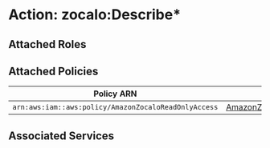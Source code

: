 # Action: zocalo:Describe*

## Attached Roles

## Attached Policies

| Policy ARN | Policy Name |
|------------|-------------|
| `arn:aws:iam::aws:policy/AmazonZocaloReadOnlyAccess` | [AmazonZocaloReadOnlyAccess](../policies.md#amazonzocaloreadonlyaccess) |

## Associated Services

